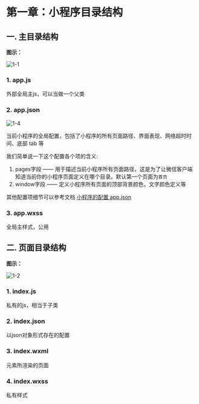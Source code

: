 # 第一章：小程序目录结构

## 一. 主目录结构
**图示：**

![1-1](https://s2.ax1x.com/2020/01/15/lX1PTP.png)

### 1. app.js
外部全局主js，可以当做一个父类
### 2. app.json
![1-4](https://s2.ax1x.com/2020/01/15/lXNGUs.png)

当前小程序的全局配置，包括了小程序的所有页面路径、界面表现、网络超时时间、底部 tab 等

我们简单说一下这个配置各个项的含义:

1. pages字段 —— 用于描述当前小程序所有页面路径，这是为了让微信客户端知道当前你的小程序页面定义在哪个目录。默认第一个页面为`首页`
2. window字段 —— 定义小程序所有页面的顶部背景颜色，文字颜色定义等

其他配置项细节可以参考文档 [小程序的配置 app.json](https://developers.weixin.qq.com/miniprogram/dev/framework/config.html)

<!--**页面结构展示：**

![1-3](https://s2.ax1x.com/2020/01/15/lX3jrd.md.png)-->


### 3. app.wxss
全局主样式，公用

## 二. 页面目录结构

**图示：**

![1-2](https://s2.ax1x.com/2020/01/15/lX1mOs.png)


### 1. index.js
私有的js，相当于子类

### 2. index.json
以json对象形式存在的配置

### 3. index.wxml
元素所渲染的页面

### 4. index.wxss
私有样式


<comment/>
